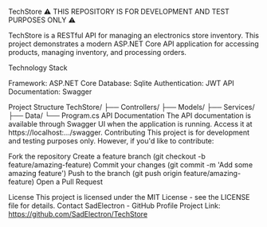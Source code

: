 TechStore
⚠️ THIS REPOSITORY IS FOR DEVELOPMENT AND TEST PURPOSES ONLY ⚠️

TechStore is a RESTful API for managing an electronics store inventory. This project demonstrates a modern ASP.NET Core API application for accessing products, managing inventory, and processing orders.

Technology Stack

Framework: ASP.NET Core
Database: Sqlite
Authentication: JWT
API Documentation: Swagger

Project Structure
TechStore/
├── Controllers/
├── Models/
├── Services/
├── Data/
└── Program.cs
API Documentation
The API documentation is available through Swagger UI when the application is running. Access it at https://localhost:.../swagger.
Contributing
This project is for development and testing purposes only. However, if you'd like to contribute:

Fork the repository
Create a feature branch (git checkout -b feature/amazing-feature)
Commit your changes (git commit -m 'Add some amazing feature')
Push to the branch (git push origin feature/amazing-feature)
Open a Pull Request

License
This project is licensed under the MIT License - see the LICENSE file for details.
Contact
SadElectron - GitHub Profile
Project Link: https://github.com/SadElectron/TechStore
